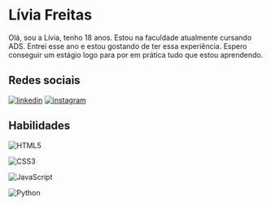 # Lívia Freitas

Olá, sou a Lívia, tenho 18 anos. Estou na faculdade atualmente cursando ADS. Entrei esse ano e estou gostando de ter essa experiência. Espero conseguir um estágio logo para por em prática tudo que estou aprendendo.




## Redes sociais

[![linkedin](https://img.shields.io/badge/linkedin-0A66C2?style=for-the-badge&logo=linkedin&logoColor=white)](https://www.linkedin.com/in/l%C3%ADvia-freitas-ferreira/)
[![instagram](https://img.shields.io/badge/instragram-pink?style=for-the-badge&logo=instagram&logoColor=black)](https://www.instagram.com/freitasliviaa/)


## Habilidades
![HTML5](https://img.shields.io/badge/HTML5-000?style=for-the-badge&logo=html5)

![CSS3](https://img.shields.io/badge/CSS3-000?style=for-the-badge&logo=css3&logoColor=264CE4)

![JavaScript](https://img.shields.io/badge/JavaScript-000?style=for-the-badge&logo=javascript)

![Python](https://img.shields.io/badge/Python-000?style=for-the-badge&logo=python)